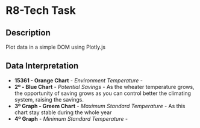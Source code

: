 # R8-Tech Task
## Description
Plot data in a simple DOM using Plotly.js

## Data Interpretation

  - **15361 - Orange Chart** - *Environment Temperature* - 
  - **2º - Blue Chart** - *Potential Savings* - As the wheater temperature grows, the opportunity of saving grows as you can control better the climating system, raising the savings.
  - **3º Graph - Greem Chart** - *Maximum Standard Temperature* - As this chart stay stable during the whole year
  -  **4º Graph** - *Minimum Standard Temperature* - 